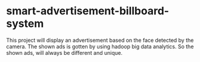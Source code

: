# smart-advertisement-billboard-system
This project will display an advertisement based on the face detected by the camera. The shown ads is gotten by using hadoop big data analytics. So the shown ads, will always be different and unique.
